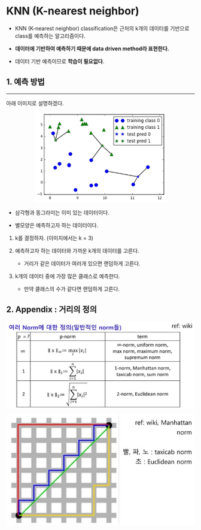 # KNN (K-nearest neighbor)

* KNN (K-nearest neighbor) classification은 근처의 k개의 데이터를 기반으로 class를 예측하는 알고리즘이다.

* **데이터에 기반하여 예측하기 때문에 data driven method라 표현한다.**

* 데이터 기반 예측이므로 **학습이 필요없다**.

## 1. 예측 방법

---

아래 이미지로 설명하겠다.<br>

<p align="center">
    <img src="./static/KNN.png" width="70%"/><br>
</p>

* 삼각형과 동그라미는 이미 있는 데이터이다.

* 별모양은 예측하고자 하는 데이터이다.

1. k를 결정하자. (이미지에서는 k = 3)

2. 예측하고자 하는 데이터와 가까운 k개의 데이터를 고른다.

    * 거리가 같은 데이터가 여러개 있으면 랜덤하게 고른다.

3. k개의 데이터 중에 가장 많은 클래스로 예측한다.
    
    * 만약 클래스의 수가 같다면 랜덤하게 고른다.

## 2. Appendix : 거리의 정의

![](./static/norm-math.jpg)<br>

![](./static/norm-image.jpg)<br>
